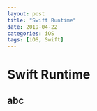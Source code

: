 ```yaml
---
layout: post
title: "Swift Runtime"
date: 2019-04-22
categories: iOS
tags: [iOS, Swift]
---
```

# Swift Runtime
## abc
